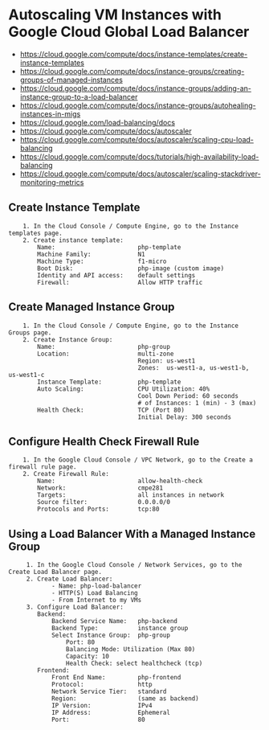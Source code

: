     
# Autoscaling VM Instances with Google Cloud Global Load Balancer

* https://cloud.google.com/compute/docs/instance-templates/create-instance-templates
* https://cloud.google.com/compute/docs/instance-groups/creating-groups-of-managed-instances
* https://cloud.google.com/compute/docs/instance-groups/adding-an-instance-group-to-a-load-balancer
* https://cloud.google.com/compute/docs/instance-groups/autohealing-instances-in-migs
* https://cloud.google.com/load-balancing/docs
* https://cloud.google.com/compute/docs/autoscaler
* https://cloud.google.com/compute/docs/autoscaler/scaling-cpu-load-balancing
* https://cloud.google.com/compute/docs/tutorials/high-availability-load-balancing
* https://cloud.google.com/compute/docs/autoscaler/scaling-stackdriver-monitoring-metrics


## Create Instance Template

```
    1. In the Cloud Console / Compute Engine, go to the Instance templates page. 
    2. Create instance template:
        Name:                       php-template 
        Machine Family:             N1
        Machine Type:               f1-micro
        Boot Disk:                  php-image (custom image)
        Identity and API access:    default settings
        Firewall:                   Allow HTTP traffic 
``` 

## Create Managed Instance Group

```
    1. In the Cloud Console / Compute Engine, go to the Instance Groups page.
    2. Create Instance Group:
        Name:                       php-group
        Location:                   multi-zone
                                    Region: us-west1
                                    Zones:  us-west1-a, us-west1-b, us-west1-c
        Instance Template:          php-template
        Auto Scaling:               CPU Utilization: 40%
                                    Cool Down Period: 60 seconds
                                    # of Instances: 1 (min) - 3 (max)
        Health Check:               TCP (Port 80)
                                    Initial Delay: 300 seconds

```

## Configure Health Check Firewall Rule

```
    1. In the Google Cloud Console / VPC Network, go to the Create a firewall rule page.
    2. Create Firewall Rule:
        Name:                       allow-health-check
        Network:                    cmpe281
        Targets:                    all instances in network
        Source filter:              0.0.0.0/0
        Protocols and Ports:        tcp:80
```

## Using a Load Balancer With a Managed Instance Group

```
     1. In the Google Cloud Console / Network Services, go to the Create Load Balancer page.
     2. Create Load Balancer: 
            - Name: php-load-balancer
            - HTTP(S) Load Balancing
            - From Internet to my VMs
     3. Configure Load Balancer:
        Backend:
            Backend Service Name:   php-backend
            Backend Type:           instance group
            Select Instance Group:  php-group
                Port: 80
                Balancing Mode: Utilization (Max 80)
                Capacity: 10  
                Health Check: select healthcheck (tcp)         
        Frontend:
            Front End Name:         php-frontend
            Protocol:               http
            Network Service Tier:   standard
            Region:                 (same as backend)
            IP Version:             IPv4
            IP Address:             Ephemeral
            Port:                   80
```






